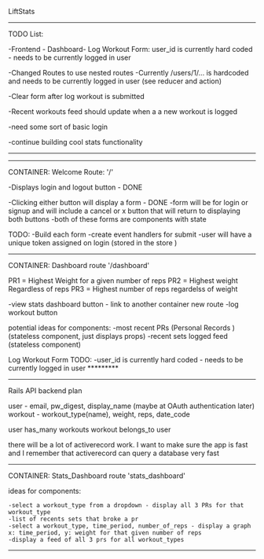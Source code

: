 
LiftStats 

-------
TODO List:

-Frontend - Dashboard- Log Workout Form: user_id is currently hard coded - needs to be currently logged in user 

-Changed Routes to use nested routes
    -Currently /users/1/... is hardcoded and needs to be currently logged in user (see reducer and action)


-Clear form after log workout is submitted 

-Recent workouts feed should update when a a new workout is logged 

-need some sort of basic login

-continue building cool stats functionality 


---------


------

CONTAINER: Welcome
Route: '/'

-Displays login and logout button     - DONE 

-Clicking either button will display a form   - DONE 
  -form will be for login or signup and will include a cancel or x button that will return to displaying both buttons 
  -both of these forms are components with state

TODO:
    -Build each form 
    -create event handlers for submit
    -user will have a unique token assigned on login (stored in the store )

---------------
CONTAINER: Dashboard 
route '/dashboard'

PR1 = Highest Weight for a given number of reps
PR2 = Highest weight Regardless of reps
PR3 = Highest number of reps regardelss of weight 

-view stats dashboard button - link to another container new route 
-log workout button 

potential ideas for components:
    -most recent PRs (Personal Records ) (stateless component, just displays props)
    -recent sets logged feed (stateless component)


Log Workout Form TODO:
-user_id is currently hard coded - needs to be currently logged in user *********



---------------
Rails API backend plan


user - email, pw_digest, display_name (maybe at OAuth authentication later)
workout - workout_type(name), weight, reps, date_code

user has_many workouts
workout belongs_to user

there will be a lot of activerecord work. 
I want to make sure the app is fast and I remember that activerecord can query a database very fast


-----------------------
CONTAINER: Stats_Dashboard 
route 'stats_dashboard'

ideas for components:

    -select a workout_type from a dropdown - display all 3 PRs for that workout_type 
    -list of recents sets that broke a pr
    -select a workout_type, time_period, number_of_reps - display a graph x: time_period, y: weight for that given number of reps 
    -display a feed of all 3 prs for all workout_types 



--------------------